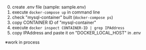 0. create .env file (sample: sample.env)
1. execute `docker-compose up` in command line
2. check "mysql-container" built (`docker-compose ps`)
3. copy CONTAINER ID of "mysql-container"
4. execute `docker inspect CONTAINER-ID | grep IPAddress`
5. copy IPAddress and paste it on "DOCKER_LOCAL_HOST" in .env

※work in process
